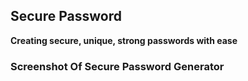 ## Secure Password

**Creating secure, unique, strong passwords with ease**

### Screenshot Of Secure Password Generator
